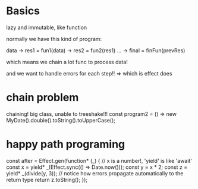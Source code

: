 # Basics

lazy and immutable, like function

normally we have this kind of program:

data -> res1 = fun1(data)
-> res2 = fun2(res1)
...
-> final = finFun(prevRes)

which means we chain a lot func to process data!

and we want to handle errors for each step!!
=> which is effect does

# chain problem

chaining! big class, unable to treeshake!!!
const program2 = () => new MyDate().double().toString().toUpperCase();

# happy path programing

const after = Effect.gen(function* (\_) {
// x is a number!, 'yield' is like 'await'
const x = yield* _(Effect.sync(() => Date.now()));
const y = x * 2;
const z = yield* _(divide(y, 3));
// notice how errors propagate automatically to the return type
return z.toString();
});

